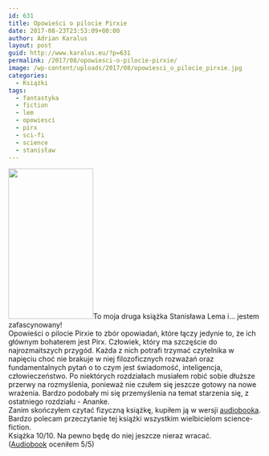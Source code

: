 ```yaml
---
id: 631
title: Opowieści o pilocie Pirxie
date: 2017-08-23T23:53:09+00:00
author: Adrian Karalus
layout: post
guid: http://www.karalus.eu/?p=631
permalink: /2017/08/opowiesci-o-pilocie-pirxie/
image: /wp-content/uploads/2017/08/opowiesci_o_pilocie_pirxie.jpg
categories:
  - Książki
tags:
  - fantastyka
  - fiction
  - lem
  - opowiesci
  - pirx
  - sci-fi
  - science
  - stanisław
---
```

[<img class="alignleft wp-image-635 size-medium" src="https://i2.wp.com/www.karalus.eu/wp-content/uploads/2017/08/opowiesci_o_pilocie_pirxie.jpg?resize=169%2C300" alt="" width="169" height="300" srcset="https://i2.wp.com/www.karalus.eu/wp-content/uploads/2017/08/opowiesci_o_pilocie_pirxie.jpg?resize=169%2C300 169w, https://i2.wp.com/www.karalus.eu/wp-content/uploads/2017/08/opowiesci_o_pilocie_pirxie.jpg?resize=576%2C1024 576w, https://i2.wp.com/www.karalus.eu/wp-content/uploads/2017/08/opowiesci_o_pilocie_pirxie.jpg?w=639 639w" sizes="(max-width: 169px) 100vw, 169px" data-recalc-dims="1" />](https://i2.wp.com/www.karalus.eu/wp-content/uploads/2017/08/opowiesci_o_pilocie_pirxie.jpg)To moja druga książka Stanisława Lema i&#8230; jestem zafascynowany!  
Opowieści o pilocie Pirxie to zbór opowiadań, które łączy jedynie to, że ich głównym bohaterem jest Pirx. Człowiek, który ma szczęście do najrozmaitszych przygód. Każda z nich potrafi trzymać czytelnika w napięciu choć nie brakuje w niej filozoficznych rozważań oraz fundamentalnych pytań o to czym jest świadomość, inteligencja, człowieczeństwo. Po niektórych rozdziałach musiałem robić sobie dłuższe przerwy na rozmyślenia, ponieważ nie czułem się jeszcze gotowy na nowe wrażenia. Bardzo podobały mi się przemyślenia na temat starzenia się, z ostatniego rozdziału - Ananke.  
Zanim skończyłem czytać fizyczną książkę, kupiłem ją w wersji [audiobooka](http://audioteka.com/pl/audiobook/opowiesci-o-pilocie-pirxie-lem).   
Bardzo polecam przeczytanie tej książki wszystkim wielbicielom science-fiction.  
Książka 10/10. Na pewno będę do niej jeszcze nieraz wracać.  
([Audiobook](http://audioteka.com/pl/audiobook/opowiesci-o-pilocie-pirxie-lem) oceniłem 5/5)